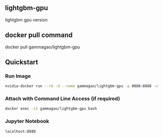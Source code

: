 ## lightgbm-gpu
lightgbm gpu version

## docker pull command
docker pull gammagao/lightgbm-gpu  

## Quickstart

### Run Image

```sh
nvidia-docker run --rm -d --name gammagao/lightgbm-gpu -p 8888:8888 -v /home:/home lightgbm-gpu
```

### Attach with Command Line Access (if required)

```sh
docker exec -it gammagao/lightgbm-gpu bash
```

### Jupyter Notebook

```sh
localhost:8888
```
